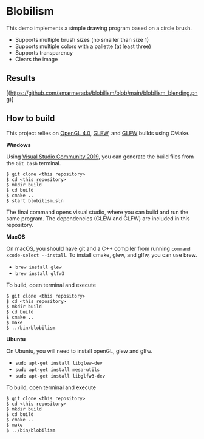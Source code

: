 # Blobilism

This demo implements a simple drawing program based on a circle brush.

* Supports multiple brush sizes (no smaller than size 1)
* Supports multiple colors with a pallette (at least three) 
* Supports transparency
* Clears the image

## Results
[(https://github.com/amarmerada/blobilism/blob/main/blobilism_blending.png)] 
 

## How to build

This project relies on [OpenGL 4.0](https://www.khronos.org/registry/OpenGL-Refpages/gl4/), [GLEW](http://glew.sourceforge.net/), and [GLFW](https://www.glfw.org/) builds using CMake. 

**Windows**

Using [Visual Studio Community 2019](https://visualstudio.microsoft.com/vs/community/), you can generate the build files from the `Git bash` terminal.

```
$ git clone <this repository>
$ cd <this repository>
$ mkdir build
$ cd build
$ cmake ..
$ start blobilism.sln
```

The final command opens visual studio, where you can build and run the same program. The dependencies (GLEW and GLFW) are included in this repository.

**MacOS**

On macOS, you should have git and a C++ compiler from running `command xcode-select --install`. To install cmake, glew, and glfw, you can use brew.

* `brew install glew`
* `brew install glfw3`

To build, open terminal and execute

```
$ git clone <this repository>
$ cd <this repository>
$ mkdir build
$ cd build
$ cmake ..
$ make
$ ../bin/blobilism
```

**Ubuntu**

On Ubuntu, you will need to install openGL, glew and glfw.

* `sudo apt-get install libglew-dev`
* `sudo apt-get install mesa-utils`
* `sudo apt-get install libglfw3-dev`

To build, open terminal and execute

```
$ git clone <this repository>
$ cd <this repository>
$ mkdir build
$ cd build
$ cmake ..
$ make
$ ../bin/blobilism
```

